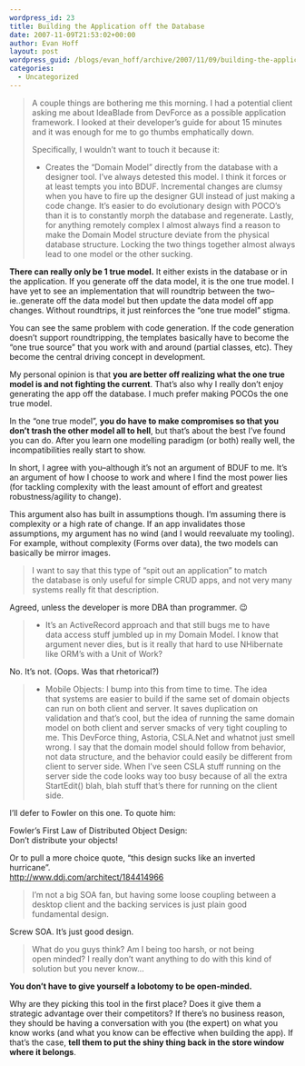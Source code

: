 ```yaml
---
wordpress_id: 23
title: Building the Application off the Database
date: 2007-11-09T21:53:02+00:00
author: Evan Hoff
layout: post
wordpress_guid: /blogs/evan_hoff/archive/2007/11/09/building-the-application-off-the-database.aspx
categories:
  - Uncategorized
---
```

</p> 

> A couple things are bothering me this morning. I had a potential&nbsp;client asking me about IdeaBlade from DevForce as a possible application framework. I looked at their developer&#8217;s guide for about 15 minutes and it was enough for me to go thumbs emphatically down. 
> 
> Specifically, I wouldn&#8217;t want to touch it because it: 
> 
> * Creates the &#8220;Domain Model&#8221; directly from the database with a designer&nbsp;tool. I&#8217;ve always detested this model. I think it forces or at least&nbsp;tempts you into BDUF. Incremental changes are clumsy when you have to&nbsp;fire up the designer GUI instead of just making a code change. It&#8217;s&nbsp;easier to do evolutionary design with POCO&#8217;s than it is to constantly&nbsp;morph the database and regenerate. Lastly, for anything remotely&nbsp;complex I almost always find a reason to make the Domain Model&nbsp;structure deviate from the physical database structure. Locking the two&nbsp;things together almost always lead to one model or the other sucking. 

**There can really only be 1 true model.** It either exists in the database or in the application. If you generate off the data model, it is the one true model. I have yet to see an implementation that will roundtrip between the two&#8211;ie..generate off the data model but then update the data model off app changes. Without roundtrips, it just reinforces the &#8220;one true model&#8221; stigma. 

You can see the same problem with code generation. If the code generation doesn&#8217;t support roundtripping, the templates basically have to become the &#8220;one true source&#8221; that you work with and around (partial classes, etc). They become the central driving concept in development. 

My personal opinion is that **you are better off realizing what the one true model is and not fighting the current**. That&#8217;s also why I really don&#8217;t enjoy generating the app off the database. I much prefer making POCOs the one true model. 

In the &#8220;one true model&#8221;, **you do have to make compromises so that you don&#8217;t trash the other model all to hell**, but that&#8217;s about the best I&#8217;ve found you can do. After you learn one modelling paradigm (or both) really well, the incompatibilities really start to show. 

In short, I agree with you&#8211;although it&#8217;s not an argument of BDUF to me. It&#8217;s an argument of how I choose to work and where I find the most power lies (for tackling complexity with the least amount of effort and greatest robustness/agility to change). 

This argument also has built in assumptions though. I&#8217;m assuming there is complexity or a high rate of change. If an app invalidates those assumptions, my argument has no wind (and I would reevaluate my tooling). For example, without complexity (Forms over data), the two models can basically be mirror images. 

> I want to say that this type of &#8220;spit out an application&#8221; to match the&nbsp;database is only useful for simple CRUD apps, and not very many systems&nbsp;really fit that description. 

Agreed, unless the developer is more DBA than programmer. 😉 

> * It&#8217;s an ActiveRecord approach and that still bugs me to have data&nbsp;access stuff jumbled up in my Domain Model. I know that argument never&nbsp;dies, but is it really that hard to use NHibernate like ORM&#8217;s with a&nbsp;Unit of Work? 

No. It&#8217;s not. (Oops. Was that rhetorical?) 

> * Mobile Objects: I bump into this from time to time. The idea that&nbsp;systems are easier to build if the same set of domain objects can run&nbsp;on both client and server. It saves duplication on validation and&nbsp;that&#8217;s cool, but the idea of running the same domain model on both&nbsp;client and server smacks of very tight coupling to me. This DevForce&nbsp;thing, Astoria, CSLA.Net and whatnot just smell wrong. I say that the&nbsp;domain model should follow from behavior, not data structure, and the&nbsp;behavior could easily be different from client to server side. When&nbsp;I&#8217;ve seen CSLA stuff running on the server side the code looks way too&nbsp;busy because of all the extra StartEdit() blah, blah stuff that&#8217;s there&nbsp;for running on the client side. 

I&#8217;ll defer to Fowler on this one. To quote him: 

Fowler&#8217;s First Law of Distributed Object Design:   
Don&#8217;t distribute your objects! 

Or to pull a more choice quote, &#8220;this design sucks like an inverted hurricane&#8221;.   
<http://www.ddj.com/architect/184414966> 

> I&#8217;m not a big SOA fan, but having some loose coupling between a desktop&nbsp;client and the backing services is just plain good fundamental design. 

Screw SOA. It&#8217;s just good design. 

> What do you guys think? Am I being too harsh, or not being open&nbsp;minded? I really don&#8217;t want anything to do with this kind of solution&nbsp;but you never know&#8230; 

**You don&#8217;t have to give yourself a lobotomy to be open-minded.** 

Why are they picking this tool in the first place? Does it give them a strategic advantage over their competitors? If there&#8217;s no business reason, they should be having a conversation with you (the expert) on what you know works (and what you know can be effective when building the app). If that&#8217;s the case, **tell them to put the shiny thing back&nbsp;in the store window where it belongs**.